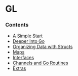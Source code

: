 # GL


### Contents

- [A Simple Start](https://github.com/alpha74/GL/blob/main/A_Simple_Start/)
- [Deeper Into Go](https://github.com/alpha74/GL/blob/main/Deeper_Into_Go/)
- [Organizing Data with Structs]()
- [Maps]()
- [Interfaces]()
- [Channels and Go Routines]()
- [Extras]()
